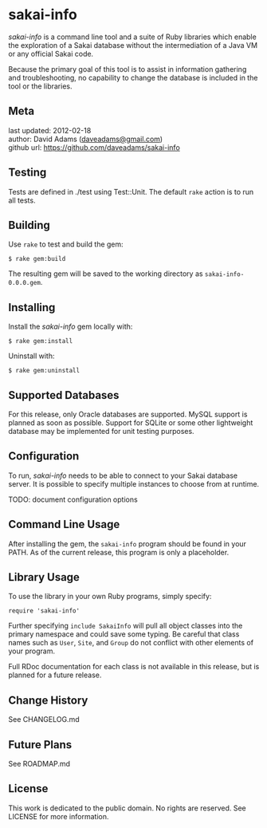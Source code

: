 sakai-info
==========

*sakai-info* is a command line tool and a suite of Ruby libraries which enable
the exploration of a Sakai database without the intermediation of a Java VM or
any official Sakai code.

Because the primary goal of this tool is to assist in information gathering
and troubleshooting, no capability to change the database is included in the
tool or the libraries.

Meta
----
last updated: 2012-02-18  
author: David Adams (daveadams@gmail.com)  
github url: https://github.com/daveadams/sakai-info

Testing
-------

Tests are defined in ./test using Test::Unit. The default `rake` action is to
run all tests.

Building
--------

Use `rake` to test and build the gem:

    $ rake gem:build
    
The resulting gem will be saved to the working directory as
`sakai-info-0.0.0.gem`.

Installing
----------

Install the *sakai-info* gem locally with:

    $ rake gem:install

Uninstall with:

    $ rake gem:uninstall

Supported Databases
-------------------

For this release, only Oracle databases are supported. MySQL support is planned
as soon as possible. Support for SQLite or some other lightweight database may
be implemented for unit testing purposes.

Configuration
-------------

To run, *sakai-info* needs to be able to connect to your Sakai database server.
It is possible to specify multiple instances to choose from at runtime.

TODO: document configuration options

Command Line Usage
------------------

After installing the gem, the `sakai-info` program should be found in your PATH.
As of the current release, this program is only a placeholder.

Library Usage
-------------

To use the library in your own Ruby programs, simply specify:

    require 'sakai-info'

Further specifying `include SakaiInfo` will pull all object classes into the
primary namespace and could save some typing. Be careful that class names such
as `User`, `Site`, and `Group` do not conflict with other elements of your
program.

Full RDoc documentation for each class is not available in this release, but is
planned for a future release.

Change History
--------------

See CHANGELOG.md

Future Plans
------------

See ROADMAP.md

License
-------
This work is dedicated to the public domain. No rights are reserved. See
LICENSE for more information.

